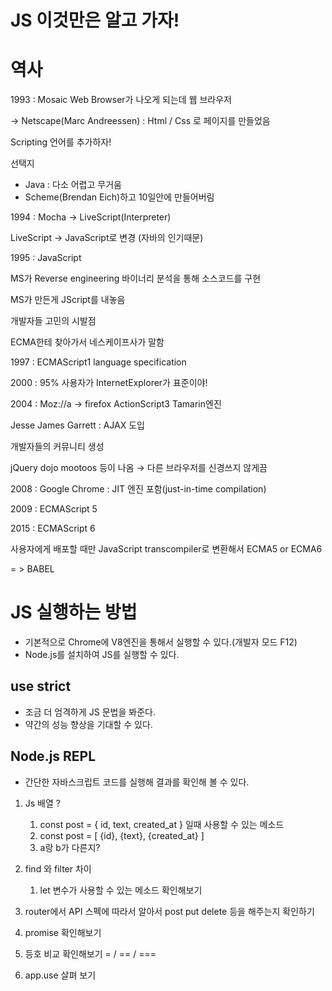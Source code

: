 # JS 이것만은 알고 가자!

# 역사

1993 : Mosaic Web Browser가 나오게 되는데 웹 브라우저

→ Netscape(Marc Andreessen) : Html / Css 로 페이지를 만들었음

Scripting 언어를 추가하자!

선택지

- Java : 다소 어렵고 무거움
- Scheme(Brendan Eich)하고 10일안에 만들어버림

1994 : Mocha → LiveScript(Interpreter)

LiveScript → JavaScript로 변경 (자바의 인기때문)

1995 : JavaScript

MS가 Reverse engineering 바이너리 분석을 통해 소스코드를 구현

MS가 만든게 JScript를 내놓음

개발자들 고민의 시발점

ECMA한테 찾아가서 네스케이프사가 말함

1997 : ECMAScript1 language specification

2000 : 95% 사용자가 InternetExplorer가 표준이야!

2004 : Moz://a → firefox ActionScript3 Tamarin엔진

Jesse James Garrett : AJAX 도입

개발자들의 커뮤니티 생성

jQuery dojo mootoos 등이 나옴 → 다른 브라우저를 신경쓰지 않게끔

2008 : Google Chrome : JIT 엔진 포함(just-in-time compilation)

2009 : ECMAScript 5

2015 : ECMAScript 6

사용자에게 배포할 때만 JavaScript transcompiler로 변환해서 ECMA5 or ECMA6

= > BABEL

# JS 실행하는 방법

- 기본적으로 Chrome에 V8엔진을 통해서 실행할 수 있다.(개발자 모드 F12)
- Node.js를 설치하여 JS를 실행할 수 있다.

## use strict

- 조금 더 엄격하게 JS 문법을 봐준다.
- 약간의 성능 향상을 기대할 수 있다.

## Node.js REPL

- 간단한 자바스크립트 코드를 실행해 결과를 확인해 볼 수 있다.

1. Js 배열 ?
    1.  const post = { id, text, created_at } 일때 사용할 수 있는 메소드
    2. const post = [ {id}, {text}, {created_at} ] 
    3. a랑 b가 다른지?
    
2. find 와 filter 차이
    1. let 변수가 사용할 수 있는 메소드 확인해보기

1. router에서 API 스펙에 따라서 알아서 post put delete 등을 해주는지 확인하기

1. promise 확인해보기

1. 등호 비교 확인해보기 = / == / ===

1. app.use 살펴 보기